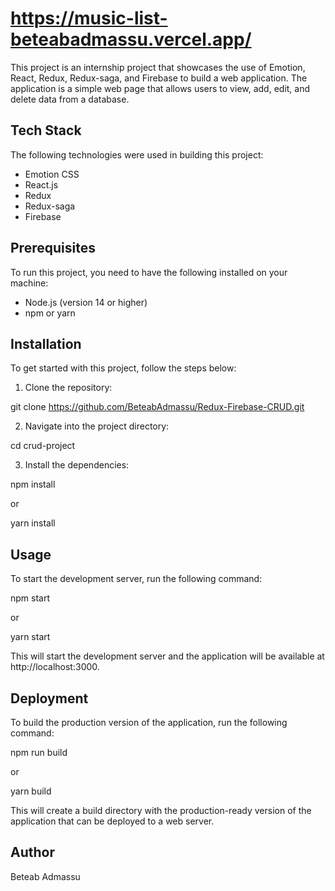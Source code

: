 # https://music-list-beteabadmassu.vercel.app/

This project is an internship project that showcases the use of Emotion, React, Redux, Redux-saga, and Firebase to build a web application. The application is a simple web page that allows users to view, add, edit, and delete data from a database.

## Tech Stack

The following technologies were used in building this project:

- Emotion CSS
- React.js
- Redux
- Redux-saga
- Firebase

## Prerequisites

To run this project, you need to have the following installed on your machine:

- Node.js (version 14 or higher)
- npm or yarn

## Installation

To get started with this project, follow the steps below:

1. Clone the repository:

git clone <https://github.com/BeteabAdmassu/Redux-Firebase-CRUD.git>

2. Navigate into the project directory:

cd crud-project

3. Install the dependencies:

npm install

or

yarn install

## Usage

To start the development server, run the following command:

npm start

or

yarn start

This will start the development server and the application will be available at http://localhost:3000.

## Deployment

To build the production version of the application, run the following command:

npm run build

or

yarn build

This will create a build directory with the production-ready version of the application that can be deployed to a web server.

## Author

Beteab Admassu
